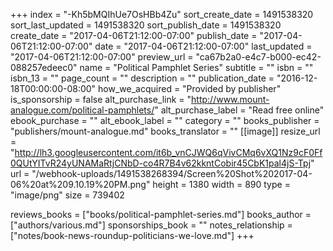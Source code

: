 +++
index = "-Kh5bMQIhUe7OsHBb4Zu"
sort_create_date = 1491538320
sort_last_updated = 1491538320
sort_publish_date = 1491538320
create_date = "2017-04-06T21:12:00-07:00"
publish_date = "2017-04-06T21:12:00-07:00"
date = "2017-04-06T21:12:00-07:00"
last_updated = "2017-04-06T21:12:00-07:00"
preview_url = "ca67b2a0-e4c7-b000-ec42-088257edeec0"
name = "Political Pamphlet Series"
subtitle = ""
isbn = ""
isbn_13 = ""
page_count = ""
description = ""
publication_date = "2016-12-18T00:00:00-08:00"
how_we_acquired = "Provided by publisher"
is_sponsorship = false
alt_purchase_link = "http://www.mount-analogue.com/political-pamphlets/"
alt_purchase_label = "Read free online"
ebook_purchase = ""
alt_ebook_label = ""
category = ""
books_publisher = "publishers/mount-analogue.md"
books_translator = ""
[[image]]
resize_url = "http://lh3.googleusercontent.com/it6b_vnCJWQ6qVivCMq6vXQ1Nz9cF0Ff0QUtYITvR24yUNAMaRtjCNbD-co4R7B4v62kkntCobir45CbK1pal4jS-Tpj"
url = "/webhook-uploads/1491538268394/Screen%20Shot%202017-04-06%20at%209.10.19%20PM.png"
height = 1380
width = 890
type = "image/png"
size = 739402

reviews_books = ["books/political-pamphlet-series.md"]
books_author = ["authors/various.md"]
sponsorships_book = ""
notes_relationship = ["notes/book-news-roundup-politicians-we-love.md"]
+++
